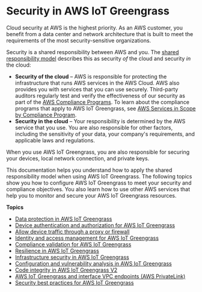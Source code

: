 # Security in AWS IoT Greengrass<a name="security"></a>

Cloud security at AWS is the highest priority\. As an AWS customer, you benefit from a data center and network architecture that is built to meet the requirements of the most security\-sensitive organizations\.

Security is a shared responsibility between AWS and you\. The [shared responsibility model](http://aws.amazon.com/compliance/shared-responsibility-model/) describes this as security *of* the cloud and security *in* the cloud:
+ **Security of the cloud** – AWS is responsible for protecting the infrastructure that runs AWS services in the AWS Cloud\. AWS also provides you with services that you can use securely\. Third\-party auditors regularly test and verify the effectiveness of our security as part of the [AWS Compliance Programs](http://aws.amazon.com/compliance/programs/)\. To learn about the compliance programs that apply to AWS IoT Greengrass, see [AWS Services in Scope by Compliance Program](http://aws.amazon.com/compliance/services-in-scope/)\.
+ **Security in the cloud** – Your responsibility is determined by the AWS service that you use\. You are also responsible for other factors, including the sensitivity of your data, your company's requirements, and applicable laws and regulations\.

When you use AWS IoT Greengrass, you are also responsible for securing your devices, local network connection, and private keys\.

This documentation helps you understand how to apply the shared responsibility model when using AWS IoT Greengrass\. The following topics show you how to configure AWS IoT Greengrass to meet your security and compliance objectives\. You also learn how to use other AWS services that help you to monitor and secure your AWS IoT Greengrass resources\. 

**Topics**
+ [Data protection in AWS IoT Greengrass](data-protection.md)
+ [Device authentication and authorization for AWS IoT Greengrass](device-auth.md)
+ [Allow device traffic through a proxy or firewall](allow-device-traffic.md)
+ [Identity and access management for AWS IoT Greengrass](security-iam.md)
+ [Compliance validation for AWS IoT Greengrass](compliance-validation.md)
+ [Resilience in AWS IoT Greengrass](disaster-recovery-resiliency.md)
+ [Infrastructure security in AWS IoT Greengrass](infrastructure-security.md)
+ [Configuration and vulnerability analysis in AWS IoT Greengrass](vulnerability-analysis-and-management.md)
+ [Code integrity in AWS IoT Greengrass V2](code-integrity.md)
+ [AWS IoT Greengrass and interface VPC endpoints \(AWS PrivateLink\)](vpc-interface-endpoints.md)
+ [Security best practices for AWS IoT Greengrass](security-best-practices.md)